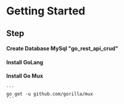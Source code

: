 # Getting Started

## Step

#### Create Database MySql "go_rest_api_crud"
#### Install GoLang
#### Install Go Mux
    ```
    go get -u github.com/gorilla/mux
    ```

    
